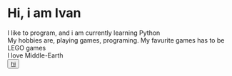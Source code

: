 <html>
  <h1>Hi, i am Ivan</h1>
  <p>
    I like to program, and i am currently learning Python<br>
    My hobbies are, playing games, programing. My favurite games has to be LEGO games<br>
    I love Middle-Earth<br>
    <button><a href="https://youtu.be/dQw4w9WgXcQ">hi</a></button><br>
  </p>
</html>
